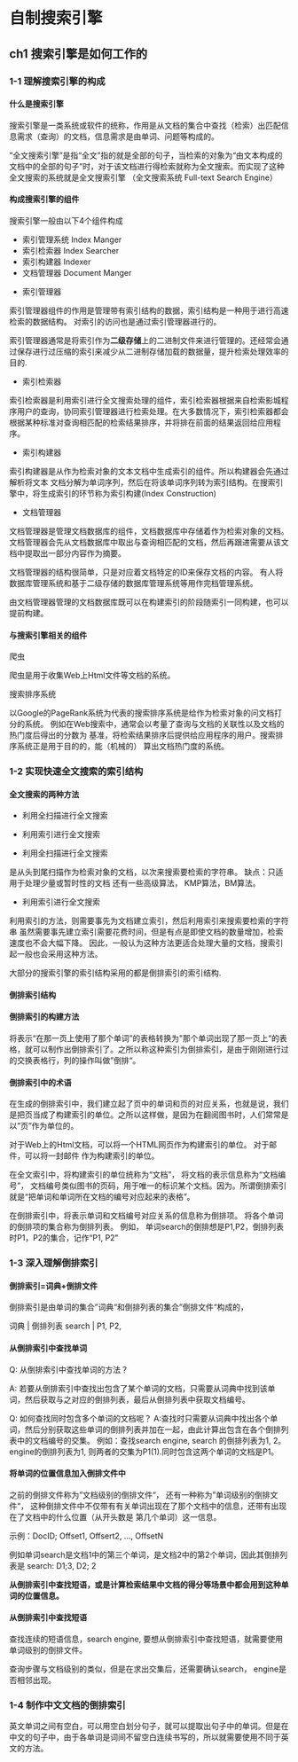 # 自制搜索引擎

## ch1 搜索引擎是如何工作的

### 1-1 理解搜索引擎的构成

#### 什么是搜索引擎

搜索引擎是一类系统或软件的统称，作用是从文档的集合中查找（检索）出匹配信息需求（查询）的文档，信息需求是由单词、问题等构成的。

”全文搜索引擎”是指“全文”指的就是全部的句子，当检索的对象为“由文本构成的文档中的全部的句子”时，对于该文档进行得检索就称为全文搜索。而实现了这种全文搜索的系统就是全文搜索引擎
（全文搜索系统 Full-text Search Engine）


#### 构成搜索引擎的组件

搜索引擎一般由以下4个组件构成

- 索引管理系统 Index Manger 
- 索引检索器 Index Searcher
- 索引构建器 Indexer
- 文档管理器 Document Manger


* 索引管理器 

索引管理器组件的作用是管理带有索引结构的数据，索引结构是一种用于进行高速检索的数据结构。
对索引的访问也是通过索引管理器进行的。

索引管理器通常是将索引作为**二级存储**上的二进制文件来进行管理的。还经常会通过保存进行过压缩的索引来减少从二进制存储加载的数据量，提升检索处理效率的目的.

* 索引检索器

索引检索器是利用索引进行全文搜索处理的组件，索引检索器根据来自检索影城程序用户的查询，协同索引管理器进行检索处理。在大多数情况下，索引检索器都会根据某种标准对查询相匹配的检索结果排序，并将排在前面的结果返回给应用程序。

* 索引构建器

索引构建器是从作为检索对象的文本文档中生成索引的组件。所以构建器会先通过解析将文本
文档分解为单词序列，然后在将该单词序列转为索引结构。在搜索引擎中，将生成索引的环节称为索引构建(Index Construction)

* 文档管理器

文档管理器是管理文档数据库的组件，文档数据库中存储着作为检索对象的文档。 文档管理器会先从文档数据库中取出与查询相匹配的文档，然后再跟进需要从该文档中提取出一部分内容作为摘要。

文档管理器的结构很简单，只是对应着文档特定的ID来保存文档的内容。
有人将数据库管理系统和基于二级存储的数据库管理系统等用作完档管理系统。

由文档管理器管理的文档数据库既可以在构建索引的阶段随索引一同构建，也可以提前构建。



#### 与搜索引擎相关的组件

爬虫

爬虫是用于收集Web上Html文件等文档的系统。


搜索排序系统

以Google的PageRank系统为代表的搜索排序系统是给作为检索对象的问文档打分的系统。
例如在Web搜索中，通常会以考量了查询与文档的关联性以及文档的热门度后得出的分数为
基准，将检索结果排序后提供给应用程序的用户。搜索排序系统正是用于目的的，能（机械的）
算出文档热门度的系统。



### 1-2 实现快速全文搜索的索引结构

#### 全文搜索的两种方法

- 利用全扫描进行全文搜索

- 利用索引进行全文搜索

* 利用全扫描进行全文搜索

是从头到尾扫描作为检索对象的文档，以次来搜索要检索的字符串。 
缺点：只适用于处理少量或暂时性的文档
还有一些高级算法， KMP算法，BM算法。

* 利用索引进行全文搜索

利用索引的方法，则需要事先为文档建立索引，然后利用索引来搜索要检索的字符串
虽然需要事先建立索引需要花费时间，但是有点是即使文档的数量增加，检索速度也不会大幅下降。
因此，一般认为这种方法更适合处理大量的文档，搜索引起一般也会采用这种方法。

大部分的搜索引擎的索引结构采用的都是倒排索引的索引结构.

#### 倒排索引结构

#### 倒排索引的构建方法

将表示“在那一页上使用了那个单词”的表格转换为"那个单词出现了那一页上“的表格，就可以制作出倒排索引了。之所以称这种索引为倒排索引，是由于刚刚进行过的交换表格行，列的操作叫做”倒排“。

#### 倒排索引中的术语 

在生成的倒排索引中，我们建立起了页中的单词和页的对应关系，也就是说，我们是把页当成了构建索引的单位。之所以这样做，是因为在翻阅图书时，人们常常是以”页”作为单位的。

对于Web上的Html文档，可以将一个HTML网页作为构建索引的单位。 对于邮件，可以将一封邮件
作为构建索引的单位。

在全文索引中，将构建索引的单位统称为“文档”， 将文档的表示信息称为“文档编号”， 文档编号类似图书的页码，用于唯一的标识某个文档。因为。所谓倒排索引就是“把单词和单词所在文档的编号对应起来的表格”。

在倒排索引中，将表示单词和文档编号对应关系的信息称为倒排项。
将各个单词的倒排项的集合称为倒排列表。
例如， 单词search的倒排想是P1,P2，倒排列表时P1，P2的集合，记作“P1, P2"


### 1-3 深入理解倒排索引

#### 倒排索引=词典+倒排文件

倒排索引是由单词的集合”词典“和倒排列表的集合”倒排文件“构成的，

词典    | 倒排列表
search | P1, P2,

#### 从倒排索引中查找单词

Q: 从倒排索引中查找单词的方法？

A: 若要从倒排索引中查找出包含了某个单词的文档，只需要从词典中找到该单词，然后获取与之对应的倒排列表，最后从倒排列表中获取文档编号。

Q: 如何查找同时包含多个单词的文档呢？
A:查找时只需要从词典中找出各个单词，然后分别获取这些单词的倒排列表并加在一起，由此计算出包含在各个倒排列表中的文档编号的交集。
例如：查找search engine, search 的倒排列表为1, 2。 engine的倒排列表为1, 则两者的交集为P1(1).同时包含这两个单词的文档是P1。

#### 将单词的位置信息加入倒排文件中

之前的倒排文件称为”文档级别的倒排文件“， 还有一种称为”单词级别的倒排文件“， 这种倒排文件中不仅带有有关单词出现在了那个文档中的信息，还带有出现在了文档中的什么位置（从开头数是
第几个单词）这一信息。

示例：DocID; Offset1, Offsert2, ..., OffsetN 

例如单词search是文档1中的第三个单词，是文档2中的第2个单词，因此其倒排列表是
search: D1;3, D2; 2

**从倒排索引中查找短语，或是计算检索结果中文档的得分等场景中都会用到这种单词的位置信息。**

#### 从倒排索引中查找短语

查找连续的短语信息，search engine, 要想从倒排索引中查找短语，就需要使用单词级别的倒排文件。  

查询步骤与文档级别的类似，但是在求出交集后，还需要确认search， engine是否相邻出现。


### 1-4 制作中文文档的倒排索引

英文单词之间有空白，可以用空白划分句子，就可以提取出句子中的单词。但是在中文的句子中，由于各单词是词间不留空白连续书写的，所以就需要使用不同于英文的方法。
